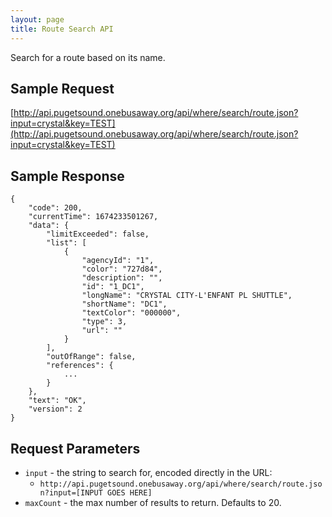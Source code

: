 ```yaml
---
layout: page
title: Route Search API
---
```


Search for a route based on its name.

## Sample Request

[http://api.pugetsound.onebusaway.org/api/where/search/route.json?input=crystal&key=TEST](http://api.pugetsound.onebusaway.org/api/where/search/route.json?input=crystal&key=TEST)

## Sample Response

    {
        "code": 200,
        "currentTime": 1674233501267,
        "data": {
            "limitExceeded": false,
            "list": [
                {
                    "agencyId": "1",
                    "color": "727d84",
                    "description": "",
                    "id": "1_DC1",
                    "longName": "CRYSTAL CITY-L'ENFANT PL SHUTTLE",
                    "shortName": "DC1",
                    "textColor": "000000",
                    "type": 3,
                    "url": ""
                }
            ],
            "outOfRange": false,
            "references": {
                ...
            }
        },
        "text": "OK",
        "version": 2
    }

## Request Parameters

* `input` - the string to search for, encoded directly in the URL:
    * `http://api.pugetsound.onebusaway.org/api/where/search/route.json?input=[INPUT GOES HERE]`
* `maxCount` - the max number of results to return. Defaults to 20.